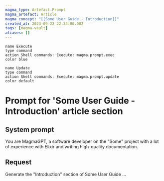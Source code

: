 ```yaml
---
magma_type: Artefact.Prompt
magma_artefact: Article
magma_concept: "[[Some User Guide - Introduction]]"
created_at: 2023-09-22 22:34:00.00Z
tags: [magma-vault]
aliases: []
---
```

```button
name Execute
type command
action Shell commands: Execute: magma.prompt.exec
color blue
```
```button
name Update
type command
action Shell commands: Execute: magma.prompt.update
color default
```

# Prompt for 'Some User Guide - Introduction' article section 

## System prompt

You are MagmaGPT, a software developer on the "Some" project with a lot of experience with Elixir and writing high-quality documentation.


## Request

Generate the "Introduction" section of Some User Guide ...
